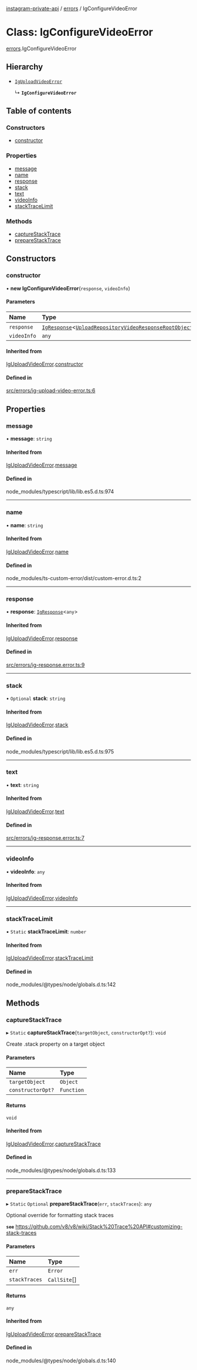 [instagram-private-api](../../README.md) / [errors](../../modules/errors.md) / IgConfigureVideoError

# Class: IgConfigureVideoError

[errors](../../modules/errors.md).IgConfigureVideoError

## Hierarchy

- [`IgUploadVideoError`](IgUploadVideoError.md)

  ↳ **`IgConfigureVideoError`**

## Table of contents

### Constructors

- [constructor](IgConfigureVideoError.md#constructor)

### Properties

- [message](IgConfigureVideoError.md#message)
- [name](IgConfigureVideoError.md#name)
- [response](IgConfigureVideoError.md#response)
- [stack](IgConfigureVideoError.md#stack)
- [text](IgConfigureVideoError.md#text)
- [videoInfo](IgConfigureVideoError.md#videoinfo)
- [stackTraceLimit](IgConfigureVideoError.md#stacktracelimit)

### Methods

- [captureStackTrace](IgConfigureVideoError.md#capturestacktrace)
- [prepareStackTrace](IgConfigureVideoError.md#preparestacktrace)

## Constructors

### constructor

• **new IgConfigureVideoError**(`response`, `videoInfo`)

#### Parameters

| Name | Type |
| :------ | :------ |
| `response` | [`IgResponse`](../../modules/types.md#igresponse)<[`UploadRepositoryVideoResponseRootObject`](../../interfaces/responses/UploadRepositoryVideoResponseRootObject.md)\> |
| `videoInfo` | `any` |

#### Inherited from

[IgUploadVideoError](IgUploadVideoError.md).[constructor](IgUploadVideoError.md#constructor)

#### Defined in

[src/errors/ig-upload-video-error.ts:6](https://github.com/Nerixyz/instagram-private-api/blob/b3351b9/src/errors/ig-upload-video-error.ts#L6)

## Properties

### message

• **message**: `string`

#### Inherited from

[IgUploadVideoError](IgUploadVideoError.md).[message](IgUploadVideoError.md#message)

#### Defined in

node_modules/typescript/lib/lib.es5.d.ts:974

___

### name

• **name**: `string`

#### Inherited from

[IgUploadVideoError](IgUploadVideoError.md).[name](IgUploadVideoError.md#name)

#### Defined in

node_modules/ts-custom-error/dist/custom-error.d.ts:2

___

### response

• **response**: [`IgResponse`](../../modules/types.md#igresponse)<`any`\>

#### Inherited from

[IgUploadVideoError](IgUploadVideoError.md).[response](IgUploadVideoError.md#response)

#### Defined in

[src/errors/ig-response.error.ts:9](https://github.com/Nerixyz/instagram-private-api/blob/b3351b9/src/errors/ig-response.error.ts#L9)

___

### stack

• `Optional` **stack**: `string`

#### Inherited from

[IgUploadVideoError](IgUploadVideoError.md).[stack](IgUploadVideoError.md#stack)

#### Defined in

node_modules/typescript/lib/lib.es5.d.ts:975

___

### text

• **text**: `string`

#### Inherited from

[IgUploadVideoError](IgUploadVideoError.md).[text](IgUploadVideoError.md#text)

#### Defined in

[src/errors/ig-response.error.ts:7](https://github.com/Nerixyz/instagram-private-api/blob/b3351b9/src/errors/ig-response.error.ts#L7)

___

### videoInfo

• **videoInfo**: `any`

#### Inherited from

[IgUploadVideoError](IgUploadVideoError.md).[videoInfo](IgUploadVideoError.md#videoinfo)

___

### stackTraceLimit

▪ `Static` **stackTraceLimit**: `number`

#### Inherited from

[IgUploadVideoError](IgUploadVideoError.md).[stackTraceLimit](IgUploadVideoError.md#stacktracelimit)

#### Defined in

node_modules/@types/node/globals.d.ts:142

## Methods

### captureStackTrace

▸ `Static` **captureStackTrace**(`targetObject`, `constructorOpt?`): `void`

Create .stack property on a target object

#### Parameters

| Name | Type |
| :------ | :------ |
| `targetObject` | `Object` |
| `constructorOpt?` | `Function` |

#### Returns

`void`

#### Inherited from

[IgUploadVideoError](IgUploadVideoError.md).[captureStackTrace](IgUploadVideoError.md#capturestacktrace)

#### Defined in

node_modules/@types/node/globals.d.ts:133

___

### prepareStackTrace

▸ `Static` `Optional` **prepareStackTrace**(`err`, `stackTraces`): `any`

Optional override for formatting stack traces

**`see`** https://github.com/v8/v8/wiki/Stack%20Trace%20API#customizing-stack-traces

#### Parameters

| Name | Type |
| :------ | :------ |
| `err` | `Error` |
| `stackTraces` | `CallSite`[] |

#### Returns

`any`

#### Inherited from

[IgUploadVideoError](IgUploadVideoError.md).[prepareStackTrace](IgUploadVideoError.md#preparestacktrace)

#### Defined in

node_modules/@types/node/globals.d.ts:140
